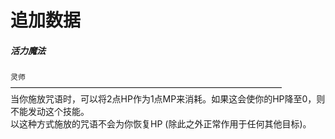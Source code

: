 # 追加数据

##### 活力魔法
`灵师`<br>
———————————————————————————————<br>
当你施放咒语时，可以将2点HP作为1点MP来消耗。如果这会使你的HP降至0，则不能发动这个技能。<br>
以这种方式施放的咒语不会为你恢复HP (除此之外正常作用于任何其他目标)。